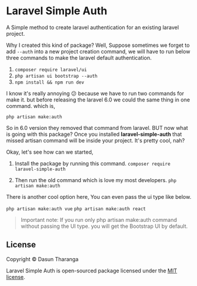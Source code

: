 # Laravel Simple Auth
A Simple method to create laravel authentication for an existing laravel project.

Why I created this kind of package? Well, Suppose sometimes we forget to add `--auth` into a new project creation command, we will have to run below three commands
to make the laravel default authentication. 

01. `composer require laravel/ui`
02. `php artisan ui bootstrap --auth`
03. `npm install && npm run dev`

I know it's really annoying 😕 because we have to run two commands for make it. but before releasing the laravel 6.0
we could the same thing in one command. which is,

 `php artisan make:auth`
 
So in 6.0 version they removed that command from laravel. BUT now what is going with this package? Once you installed **laravel-simple-auth** that missed 
artisan command will be inside your project. It's pretty cool, nah?

Okay, let's see how can we started, 

01. Install the package by running this command.
      `composer require laravel-simple-auth`
      
02. Then run the old command which is love my most developers.
      `php artisan make:auth`

There is another cool option here, You can even pass the ui type like below. 

`php artisan make:auth vue`
`php artisan make:auth react`


> Important note: If you run only php artisan make:auth command without passing the UI type. you will get the Bootstrap UI by default.

## License

Copyright © Dasun Tharanga

Laravel Simple Auth is open-sourced package licensed under the [MIT license](LICENSE.md).
